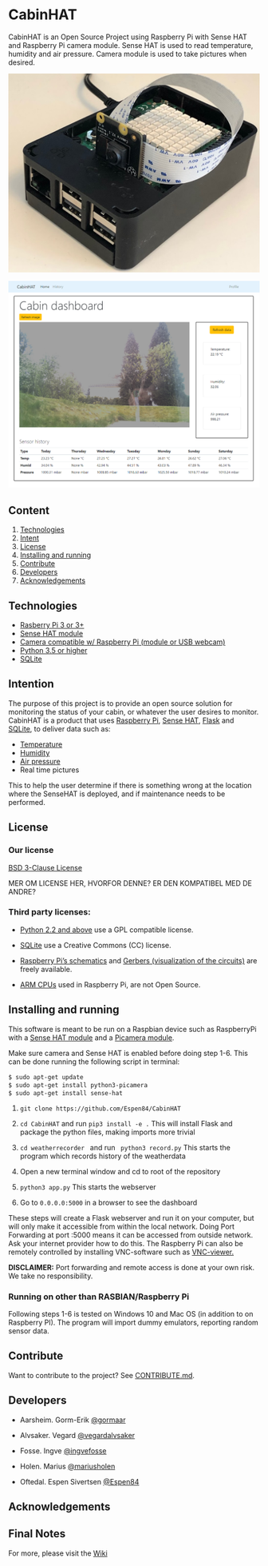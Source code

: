 # CabinHAT
CabinHAT is an Open Source Project using Raspberry Pi with Sense HAT and Raspberry Pi camera module. Sense HAT is used to read temperature, humidity and air pressure. Camera module is used to take pictures when desired.

![alt text][Pi picture]

[Pi picture]: https://github.com/Espen84/CabinHAT/blob/master/pic/nodeRED/Pi%20bilde2.jpg "Pi picture"

![alt text][CabinHAT dashboard]

[CabinHAT dashboard]: https://github.com/Espen84/CabinHAT/blob/master/pic/nodeRED/dashboard.png "Dashboard"

## Content

1. [Technologies](https://github.com/Espen84/CabinHAT#technologies)
2. [Intent](https://github.com/Espen84/CabinHAT#intent)
3. [License](https://github.com/Espen84/CabinHAT#license)
4. [Installing and running](https://github.com/Espen84/CabinHAT#installing-and-running)
5. [Contribute](https://github.com/Espen84/CabinHAT#contribute)
6. [Developers](https://github.com/Espen84/CabinHAT#developers)
7. [Acknowledgements](https://github.com/Espen84/CabinHAT#acknowledgements)

[]()

 
## Technologies
+ [Rasberry Pi 3 or 3+](https://www.raspberrypi.org/products/)
+ [Sense HAT module](https://www.raspberrypi.org/products/sense-hat/)
+ [Camera compatible w/ Raspberry Pi (module or USB webcam)](https://www.raspberrypi.org/products/camera-module-v2/)
+ [Python 3.5 or higher](https://www.python.org/downloads/)
+ [SQLite](https://www.sqlite.org/index.html)
 
## Intention

The purpose of this project is to provide an open source solution for monitoring the status of your cabin, or whatever the user desires to monitor.  CabinHAT is a product that uses [Raspberry Pi](https://www.raspberrypi.org/),
[Sense HAT](https://www.raspberrypi.org/products/sense-hat/),
[Flask](http://flask.pocoo.org/) and 
[SQLite](https://www.sqlite.org/index.html), to deliver data such as:
+ [Temperature](https://en.wikipedia.org/wiki/Temperature)
+ [Humidity](https://en.wikipedia.org/wiki/Humidity)
+ [Air pressure](https://en.wikipedia.org/wiki/Atmospheric_pressure)
+ Real time pictures  

This to help the user determine if there is something wrong at the location where the SenseHAT is deployed, and if maintenance needs to be performed. 

## License

### Our license 
[BSD 3-Clause License](https://github.com/Espen84/CabinHAT/blob/master/LICENSE.md)

MER OM LICENSE HER, HVORFOR DENNE? ER DEN KOMPATIBEL MED DE ANDRE?

### Third party licenses:

+ [Python 2.2 and above](https://docs.python.org/3/license.html) use a GPL compatible license.  

+ [SQLite](https://www.sqlite.org/copyright.html) use a Creative Commons (CC) license.

+ [Raspberry Pi’s schematics](https://www.raspberrypi.org/app/uploads/2012/04/Raspberry-Pi-Schematics-R1.0.pdf) and 
  [Gerbers (visualization of the circuits)](https://www.raspberrypi.org/blog/final-pcb-artwork/) are freely available.

+ [ARM CPUs](https://www.raspberrypi.org/documentation/faqs/) used in Raspberry Pi, are not Open Source. 

 
## Installing and running
This software is meant to be run on a Raspbian device such as RaspberryPi with a [Sense HAT module](https://www.raspberrypi.org/documentation/hardware/sense-hat/) and a [Picamera module](https://picamera.readthedocs.io/en/release-1.13/install.html). 

Make sure camera and Sense HAT is enabled before doing step 1-6. This can be done running the following script in terminal: 
``` 
$ sudo apt-get update 
$ sudo apt-get install python3-picamera 
$ sudo apt-get install sense-hat 
```     

1. ```git clone https://github.com/Espen84/CabinHAT ```

2. ```cd CabinHAT``` and run ```pip3 install -e .``` This will install Flask and package the python files, making imports more trivial

3. ```cd weatherrecorder ``` and run ``` python3 record.py``` This starts the program which records history of the weatherdata

4. Open a new terminal window and cd to root of the repository

5. ``` python3 app.py ``` This starts the webserver

6. Go to ``` 0.0.0.0:5000 ``` in a browser to see the dashboard

These steps will create a Flask webserver and run it on your computer, but will only make it accessible from within the local network. Doing Port Forwarding at port :5000 means it can be accessed from outside network. Ask your internet provider how to do this. The Raspberry Pi can also be remotely controlled by installing VNC-software such as [VNC-viewer.](https://www.realvnc.com/en/raspberrypi/) 

**DISCLAIMER:** Port forwarding and remote access is done at your own risk. We take no responsibility. 

### Running on other than RASBIAN/Raspberry Pi
Following steps 1-6 is tested on Windows 10 and Mac OS (in addition to on Raspberry PI). The program will import dummy emulators, reporting random sensor data.


## Contribute

Want to contribute to the project? 
See [CONTRIBUTE.md](https://github.com/Espen84/CabinHAT/blob/master/CONTRIBUTE.md).

## Developers 

+ Aarsheim. Gorm-Erik [@gormaar](https://github.com/gormaar)

+ Alvsaker. Vegard [@vegardalvsaker](https://github.com/vegardalvsaker)

+ Fosse. Ingve [@ingvefosse](https://github.com/ingvefosse)

+ Holen. Marius [@mariusholen](https://github.com/mariusholen)

+ Oftedal. Espen Sivertsen [@Espen84](https://github.com/Espen84)

## Acknowledgements 

## Final Notes 

For more, please visit the [Wiki](https://github.com/Espen84/CabinHAT/wiki)
